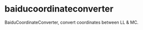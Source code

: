 baiducoordinateconverter
========================

BaiduCoordinateConverter, convert coordinates between LL &amp; MC.